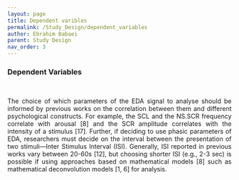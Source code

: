 ```yaml
---
layout: page
title: Dependent varibles
permalink: /Study_Design/dependent_variables
author: Ebrahim Babaei
parent: Study Design
nav_order: 3
---
```

### Dependent Variables
<br>
<p align="justify">
The choice of which parameters of the EDA signal to analyse should be informed by previous works on the correlation
between them and different psychological constructs. For example, the SCL and the NS.SCR frequency correlate with
arousal [8] and the SCR amplitude correlates with the intensity of a stimulus [17]. Further, if deciding to use phasic
parameters of EDA, researchers must decide on the interval between the presentation of two stimuli—Inter Stimulus
Interval (ISI). Generally, ISI reported in previous works vary between 20-60s [12], but choosing shorter ISI (e.g., 2-3 sec)
is possible if using approaches based on mathematical models [8] such as mathematical deconvolution models [1, 6] for
    analysis.</p>
    